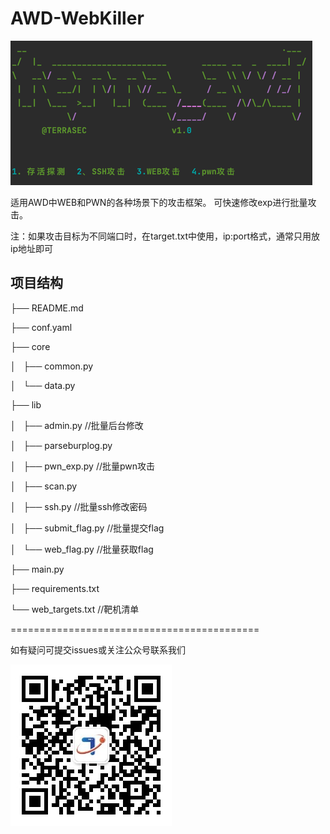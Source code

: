 # AWD-WebKiller
![img.png](img.png)

适用AWD中WEB和PWN的各种场景下的攻击框架。
可快速修改exp进行批量攻击。

注：如果攻击目标为不同端口时，在target.txt中使用，ip:port格式，通常只用放ip地址即可

## 项目结构


├── README.md

├── conf.yaml

├── core

│   ├── common.py

│   └── data.py

├── lib

│   ├── admin.py //批量后台修改

│   ├── parseburplog.py

│   ├── pwn_exp.py //批量pwn攻击

│   ├── scan.py

│   ├── ssh.py //批量ssh修改密码

│   ├── submit_flag.py //批量提交flag

│   └── web_flag.py //批量获取flag

├── main.py

├── requirements.txt

└── web_targets.txt  //靶机清单


===========================================

如有疑问可提交issues或关注公众号联系我们

![img_1.png](img_1.png)
